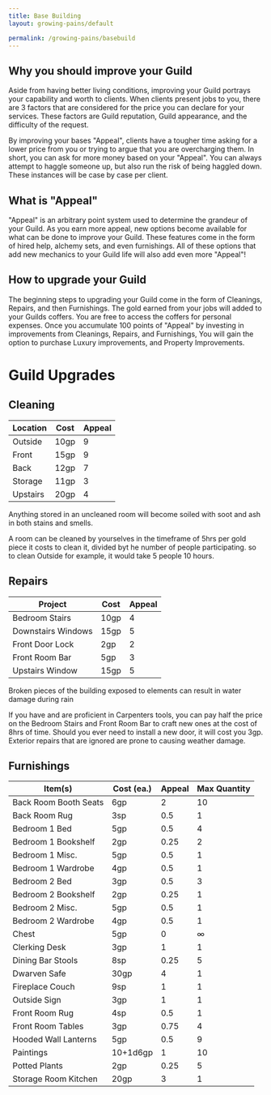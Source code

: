 ```yaml
---
title: Base Building
layout: growing-pains/default

permalink: /growing-pains/basebuild
---
```


## Why you should improve your Guild

Aside from having better living conditions, improving your Guild portrays your capability and worth to clients. When clients present jobs to you, there are 3 factors that are considered for the price you can declare for your services. These factors are Guild reputation, Guild appearance, and the difficulty of the request.

By improving your bases "Appeal", clients have a tougher time asking for a lower price from you or trying to argue that you are overcharging them. In short, you can ask for more money based on your "Appeal". You can always attempt to haggle someone up, but also run the risk of being haggled down. These instances will be case by case per client.
  
## What is "Appeal"

"Appeal" is an arbitrary point system used to determine the grandeur of your Guild. As you earn more appeal, new options become available for what can be done to improve your Guild. These features come in the form of hired help, alchemy sets, and even furnishings. All of these options that add new mechanics to your Guild life will also add even more "Appeal"!

## How to upgrade your Guild

The beginning steps to upgrading your Guild come in the form of Cleanings, Repairs, and then Furnishings. The gold earned from your jobs will added to your Guilds coffers. You are free to access the coffers for personal expenses. Once you accumulate 100 points of "Appeal" by investing in improvements from Cleanings, Repairs, and Furnishings, You will gain the option to purchase Luxury improvements, and Property Improvements.

# Guild Upgrades

## Cleaning

| Location | Cost | Appeal |
| -------- | ---- | ------ |
| Outside  | 10gp | 9      |
| Front    | 15gp | 9      |
| Back     | 12gp | 7      |
| Storage  | 11gp | 3      |
| Upstairs | 20gp | 4      |

Anything stored in an uncleaned room will become soiled with soot and ash in both stains and smells.

A room can be cleaned by yourselves in the timeframe of 5hrs per gold piece it costs to clean it, divided byt he number of people participating. so to clean Outside for example, it would take 5 people 10 hours.

## Repairs

| Project            | Cost | Appeal |
| ------------------ | ---- | ------ |
| Bedroom Stairs     | 10gp | 4      |
| Downstairs Windows | 15gp | 5      |
| Front Door Lock    | 2gp  | 2      |
| Front Room Bar     | 5gp  | 3      |
| Upstairs Window    | 15gp | 5      |

Broken pieces of the building exposed to elements can result in water damage during rain

If you have and are proficient in Carpenters tools, you can pay half the price on the Bedroom Stairs and Front Room Bar to craft new ones at the cost of 8hrs of time. Should you ever need to install a new door, it will cost you 3gp. Exterior repairs that are ignored are prone to causing weather damage.

## Furnishings

| Item(s)               | Cost (ea.) | Appeal | Max Quantity |
| --------------------- | ---------- | ------ | ------------ |
| Back Room Booth Seats | 6gp        | 2      | 10           |
| Back Room Rug         | 3sp        | 0.5    | 1            |
| Bedroom 1 Bed         | 5gp        | 0.5    | 4            |
| Bedroom 1 Bookshelf   | 2gp        | 0.25   | 2            |
| Bedroom 1 Misc.       | 5gp        | 0.5    | 1            |
| Bedroom 1 Wardrobe    | 4gp        | 0.5    | 1            |
| Bedroom 2 Bed         | 3gp        | 0.5    | 3            |
| Bedroom 2 Bookshelf   | 2gp        | 0.25   | 1            |
| Bedroom 2 Misc.       | 5gp        | 0.5    | 1            |
| Bedroom 2 Wardrobe    | 4gp        | 0.5    | 1            |
| Chest                 | 5gp        | 0      | ∞            |
| Clerking Desk         | 3gp        | 1      | 1            |
| Dining Bar Stools     | 8sp        | 0.25   | 5            |
| Dwarven Safe          | 30gp       | 4      | 1            |
| Fireplace Couch       | 9sp        | 1      | 1            |
| Outside Sign          | 3gp        | 1      | 1            |
| Front Room Rug        | 4sp        | 0.5    | 1            |
| Front Room Tables     | 3gp        | 0.75   | 4            |
| Hooded Wall Lanterns  | 5gp        | 0.5    | 9            |
| Paintings             | 10+1d6gp   | 1      | 10           |
| Potted Plants         | 2gp        | 0.25   | 5            |
| Storage Room Kitchen  | 20gp       | 3      | 1            |
